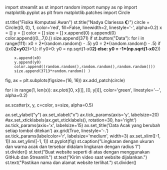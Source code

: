 import streamlit as st
import random
import numpy as np
import matplotlib.pyplot as plt
from matplotlib.patches import Circle


st.title("Fisika Komputasi Awan")
st.title("Nadya Clariessa :moon:")
circle = Circle((0, 0), 1, color='red', fill=False, linewidth=2, linestyle='-', alpha=0.2)
x = []
y = []
color = []
size = []
x.append(0)
y.append(0)
color.append((0.,.7,0.))
size.append(371)
if st.button("Data"):
    for i in range(111):
        x0 = 2*(random.random() - .5)
        y0 = 2*(random.random() - .5)
        if ((x0**2+y0**2)>1.):
            if y0>0:
                y0 = np.sqrt(1-x0**2)
            else:
                y0 = -1*(np.sqrt(1-x0**2))
            
        x.append(x0)
        y.append(y0)
        color.append((random.random(),random.random(),random.random()))
        size.append(3713*random.random() )
    
fig, ax = plt.subplots(figsize=(16, 16))
ax.add_patch(circle)

for i in range(1, len(x)):
    ax.plot([0, x[i]], [0, y[i]], color='green', linestyle='--', alpha=0.2)

ax.scatter(x, y, c=color, s=size, alpha=0.5) 

ax.set_ylabel("y")
ax.set_xlabel("x")
ax.tick_params(axis='y', labelsize=20)
#ax.set_xticklabels(ax.get_xticklabels(), rotation=30, ha='right')
ax.tick_params(axis='x', labelsize=15)
ax.set_title('Data Acak yang berubah setiap tombol ditekan')
ax.grid(True, linestyle='-.')
ax.tick_params(labelcolor='r', labelsize='medium', width=3)
ax.set_xlim([-1, 1])
ax.set_ylim([-1, 1])
st.pyplot(fig)
st.caption("Lingkaran dengan ukuran dan warna acak dan tersebar didalam lingkaran dengan radius 1")
st.divider()
st.text("Buat website seperti di atas dengan menggunakan GitHub dan Streamlit.")
st.text("Kirim video saat website dijalankan.") 
st.text("Pastikan nama dan alamat website terlihat.")
st.divider()
